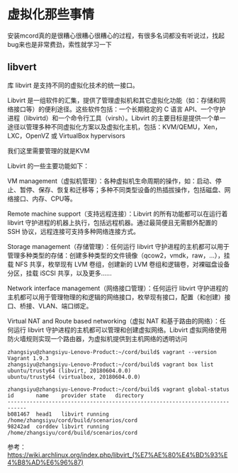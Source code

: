 # 虚拟化那些事情
安装mcord真的是很糟心很糟心很糟心的过程，有很多名词都没有听说过，找起bug来也是非常费劲，索性就学习一下
## libvert
库 libvirt 是支持不同的虚拟化技术的统一接口。

Libvirt 是一组软件的汇集，提供了管理虚拟机和其它虚拟化功能（如：存储和网络接口等）的便利途径。这些软件包括：一个长期稳定的 C 语言 API、一个守护进程（libvirtd）和一个命令行工具（virsh）。Libvirt 的主要目标是提供一个单一途径以管理多种不同虚拟化方案以及虚拟化主机，包括：KVM/QEMU，Xen，LXC，OpenVZ 或 VirtualBox hypervisors 

我们这里需要管理的就是KVM

Libvirt 的一些主要功能如下：

VM management（虚拟机管理）：各种虚拟机生命周期的操作，如：启动、停止、暂停、保存、恢复和迁移等；多种不同类型设备的热插拔操作，包括磁盘、网络接口、内存、CPU等。

Remote machine support（支持远程连接）：Libvirt 的所有功能都可以在运行着 libvirt 守护进程的机器上执行，包括远程机器。通过最简便且无需额外配置的 SSH 协议，远程连接可支持多种网络连接方式。

Storage management（存储管理）：任何运行 libvirt 守护进程的主机都可以用于管理多种类型的存储：创建多种类型的文件镜像（qcow2，vmdk，raw，...），挂载 NFS 共享，枚举现有 LVM 卷组，创建新的 LVM 卷组和逻辑卷，对裸磁盘设备分区，挂载 iSCSI 共享，以及更多......

Network interface management（网络接口管理）：任何运行 libvirt 守护进程的主机都可以用于管理物理的和逻辑的网络接口，枚举现有接口，配置（和创建）接口、桥接、VLAN、端口绑定。

Virtual NAT and Route based networking（虚拟 NAT 和基于路由的网络）：任何运行 libvirt 守护进程的主机都可以管理和创建虚拟网络。Libvirt 虚拟网络使用防火墙规则实现一个路由器，为虚拟机提供到主机网络的透明访问
``` 
zhangsiyu@zhangsiyu-Lenovo-Product:~/cord/build$ vagrant --version
Vagrant 1.9.3
zhangsiyu@zhangsiyu-Lenovo-Product:~/cord/build$ vagrant box list
ubuntu/trusty64 (libvirt, 20180604.0.0)
ubuntu/trusty64 (virtualbox, 20180604.0.0)
```
```
zhangsiyu@zhangsiyu-Lenovo-Product:~/cord/build$ vagrant global-status
id       name    provider state   directory                                 
----------------------------------------------------------------------------
b081467  head1   libvirt running /home/zhangsiyu/cord/build/scenarios/cord 
98242ad  corddev libvirt running /home/zhangsiyu/cord/build/scenarios/cord 

```
参考：
https://wiki.archlinux.org/index.php/libvirt_(%E7%AE%80%E4%BD%93%E4%B8%AD%E6%96%87)


